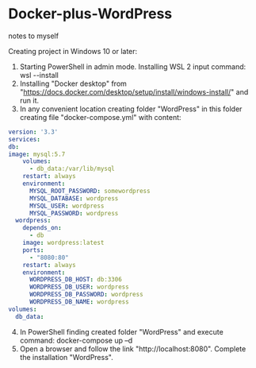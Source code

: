 # Docker-plus-WordPress
notes to myself

Creating project in Windows 10 or later:

1. Starting PowerShell in admin mode.
  Installing WSL 2
  input command: wsl --install
2. Installing "Docker desktop"
   from "https://docs.docker.com/desktop/setup/install/windows-install/" and run it.
3. In any convenient location creating folder "WordPress"
   in this folder creating file "docker-compose.yml" with content:

```yaml
version: '3.3'
services:
db:
image: mysql:5.7
    volumes:
      - db_data:/var/lib/mysql
    restart: always
    environment:
      MYSQL_ROOT_PASSWORD: somewordpress
      MYSQL_DATABASE: wordpress
      MYSQL_USER: wordpress
      MYSQL_PASSWORD: wordpress
  wordpress:
    depends_on:
      - db
    image: wordpress:latest
    ports:
      - "8080:80"
    restart: always
    environment:
      WORDPRESS_DB_HOST: db:3306
      WORDPRESS_DB_USER: wordpress
      WORDPRESS_DB_PASSWORD: wordpress
      WORDPRESS_DB_NAME: wordpress
volumes:
  db_data:
```

4. In PowerShell finding created folder "WordPress" and execute command:
  docker-compose up –d
5. Open a browser and follow the link "http://localhost:8080".
   Complete the installation "WordPress".
